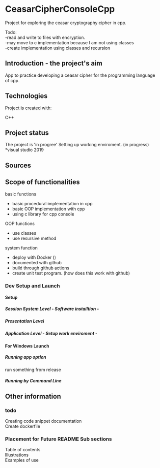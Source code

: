 # CeasarCipherConsoleCpp
 Project for exploring the ceasar cryptography cipher in cpp.
 
 
 Todo:  
 -read and write to files with encryption.   
 -may move to c implementation because I am not using classes  
 -create implementation using classes and recursion  



## Introduction - the project's aim  
App to practice developing a ceasar cipher for the programming language of cpp.     

## Technologies
Project is created with:  

C++

## Project status
The project is 'in progree' 
Setting up working enviroment. (in progress)  
 *visual studio 2019  

   

## Sources


## Scope of functionalities
basic functions  
* basic procedural implementation in cpp
* basic OOP implementation with cpp
* using c library for cpp console  

OOP functions
* use classes
* use resursive method
  


system function  

* deploy with Docker ()  
* documented with github    
* build through github actions  
* create unit test program. (how does this work with github)



### Dev Setup and Launch
#### Setup
##### Session System Level - Software installtion  - 

##### Presentation Level      

##### Application Level  - Setup work enviroment -




#### For Windows Launch

##### Running app option
run something from release
  

##### Running by Command Line 


## Other information
### todo
Creating code snippet documentation  
Create dockerfile  

### Placement for Future README Sub sections  
Table of contents  
Illustrations  
Examples of use  